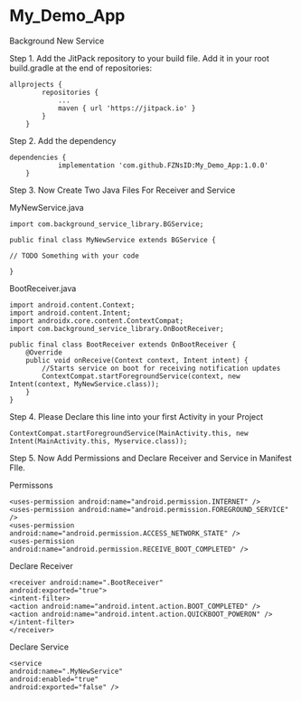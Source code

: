 # My_Demo_App

Background New Service

Step 1. Add the JitPack repository to your build file.
Add it in your root build.gradle at the end of repositories:


```
allprojects {
		repositories {
			...
			maven { url 'https://jitpack.io' }
		}
	}
  ```
Step 2. Add the dependency
  
```
dependencies {
	        implementation 'com.github.FZNsID:My_Demo_App:1.0.0'
	}
  ```
  
Step 3. Now Create Two Java Files For Receiver and Service

MyNewService.java
  
```
import com.background_service_library.BGService;

public final class MyNewService extends BGService {

// TODO Something with your code

}
  ```
  
BootReceiver.java
  
```
import android.content.Context;
import android.content.Intent;
import androidx.core.content.ContextCompat;
import com.background_service_library.OnBootReceiver;

public final class BootReceiver extends OnBootReceiver {
    @Override
    public void onReceive(Context context, Intent intent) {
        //Starts service on boot for receiving notification updates
        ContextCompat.startForegroundService(context, new Intent(context, MyNewService.class));
    }
}
  ```
 
Step 4. Please Declare this line into your first Activity in your Project

 ```
 ContextCompat.startForegroundService(MainActivity.this, new Intent(MainActivity.this, Myservice.class));
  ```
  
 
Step 5. Now Add Permissions and Declare Receiver and Service in Manifest FIle.

Permissons
  
```
<uses-permission android:name="android.permission.INTERNET" />
<uses-permission android:name="android.permission.FOREGROUND_SERVICE" />
<uses-permission android:name="android.permission.ACCESS_NETWORK_STATE" />
<uses-permission android:name="android.permission.RECEIVE_BOOT_COMPLETED" />
  ```
  
Declare Receiver
  
```
<receiver android:name=".BootReceiver"
android:exported="true">
<intent-filter>
<action android:name="android.intent.action.BOOT_COMPLETED" />
<action android:name="android.intent.action.QUICKBOOT_POWERON" />
</intent-filter>
</receiver>
  ```

  
Declare Service
  
```
<service
android:name=".MyNewService"
android:enabled="true"
android:exported="false" />
  ```
